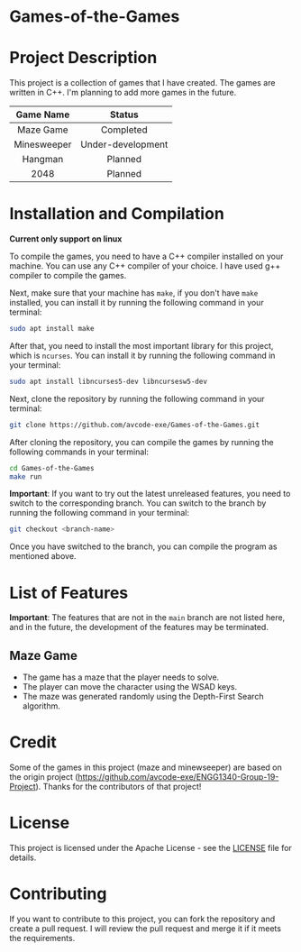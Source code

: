 # Games-of-the-Games

# Project Description

This project is a collection of games that I have created. The games are written in C++. I'm planning to add more games in the future.

| Game Name | Status |
| :---: | :---: |
| Maze Game | Completed |
| Minesweeper | Under-development |
| Hangman | Planned |
| 2048 | Planned |

# Installation and Compilation

**Current only support on linux**

To compile the games, you need to have a C++ compiler installed on your machine. You can use any C++ compiler of your choice. I have used g++ compiler to compile the games.

Next, make sure that your machine has `make`, if you don't have `make` installed, you can install it by running the following command in your terminal:

```bash
sudo apt install make
```

After that, you need to install the most important library for this project, which is `ncurses`. You can install it by running the following command in your terminal:

```bash
sudo apt install libncurses5-dev libncursesw5-dev
```

Next, clone the repository by running the following command in your terminal:

```bash
git clone https://github.com/avcode-exe/Games-of-the-Games.git
```

After cloning the repository, you can compile the games by running the following commands in your terminal:

```bash
cd Games-of-the-Games
make run
```

**Important**: If you want to try out the latest unreleased features, you need to switch to the corresponding branch. You can switch to the branch by running the following command in your terminal:

```bash
git checkout <branch-name>
```

Once you have switched to the branch, you can compile the program as mentioned above.

# List of Features

**Important**: The features that are not in the `main` branch are not listed here, and in the future, the development of the features may be terminated.

## Maze Game

* The game has a maze that the player needs to solve.
* The player can move the character using the WSAD keys.
* The maze was generated randomly using the Depth-First Search algorithm.

# Credit

Some of the games in this project (maze and minewseeper) are based on the origin project (https://github.com/avcode-exe/ENGG1340-Group-19-Project). Thanks for the contributors of that project!

# License

This project is licensed under the Apache License - see the [LICENSE](LICENSE) file for details.

# Contributing

If you want to contribute to this project, you can fork the repository and create a pull request. I will review the pull request and merge it if it meets the requirements.